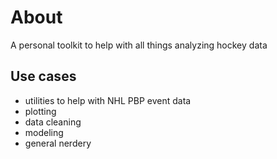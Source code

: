 # About


A personal toolkit to help with all things analyzing hockey data


## Use cases

- utilities to help with NHL PBP event data
- plotting
- data cleaning
- modeling
- general nerdery


